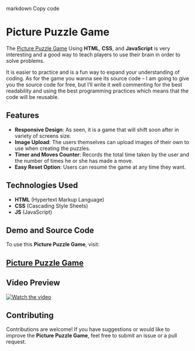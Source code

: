 
markdown
Copy code
# Picture Puzzle Game

The <a href="https://jvcodes.com/picture-puzzle-game-using-html-css-and-javascript-free-source-code/">Picture Puzzle Game</a> Using **HTML**, **CSS**, and **JavaScript** is very interesting and a good way to teach players to use their brain in order to solve problems.

It is easier to practice and is a fun way to expand your understanding of coding. As for the game you wanna see its source code – I am going to give you the source code for free, but I’ll write it well commenting for the best readability and using the best programming practices which means that the code will be reusable.

## Features

- **Responsive Design**: As seen, it is a game that will shift soon after in variety of screens size.
- **Image Upload**: The users themselves can upload images of their own to use when creating the puzzles.
- **Timer and Moves Counter**: Records the total time taken by the user and the number of times he or she has made a move.
- **Easy Reset Option**: Users can resume the game at any time they want.

## Technologies Used

- **HTML** (Hypertext Markup Language)
- **CSS** (Cascading Style Sheets)
- **JS** (JavaScript)

## Demo and Source Code

To use this **Picture Puzzle Game**, visit:

## <a href="https://jvcodes.com/picture-puzzle-game-using-html-css-and-javascript-free-source-code/">Picture Puzzle Game</a>

## Video Preview

[![Watch the video](https://img.youtube.com/vi/QkUhQdhdD7c/0.jpg)](https://www.youtube.com/watch?v=QkUhQdhdD7c)

## Contributing

Contributions are welcome! If you have suggestions or would like to improve the **Picture Puzzle Game**, feel free to submit an issue or a pull request.
